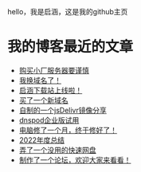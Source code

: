 hello，我是启涵，这是我的github主页
# 我的博客最近的文章
<!-- BLOG-POST-LIST:START -->
- [购买小厂服务器要谨慎](https://blog.1id.top/post/42)
- [我换域名了！](https://blog.1id.top/post/38)
- [启涵下载站上线啦！](https://blog.1id.top/post/qi-han-xia-zai-zhan-shang-xian-la)
- [买了一个新域名](https://blog.1id.top/post/mai-liao-yi-ge-xin-yu-ming)
- [自制的一个jsDelivr镜像分享](https://blog.1id.top/post/zi-zhi-de-yi-ge-jsdelivr-jing-xiang-fen-xiang)
- [dnspod企业版试用](https://blog.1id.top/post/dnspod-qi-ye-ban-shi-yong)
- [电脑修了一个月，终于修好了！](https://blog.1id.top/post/dian-nao-xiu-liao-yi-ge-yue-zhong-yu-xiu-hao-liao)
- [2022年度总结](https://blog.1id.top/post/2022-nian-du-zong-jie)
- [弄了一个没用的快速网盘](https://blog.1id.top/post/nong-liao-yi-ge-mei-yong-de-kuai-su-wang-pan)
- [制作了一个论坛，欢迎大家来看看！](https://blog.1id.top/post/zhi-zuo-liao-yi-ge-lun-tan-huan-ying-da-jia-lai-kan-kan)
<!-- BLOG-POST-LIST:END -->
